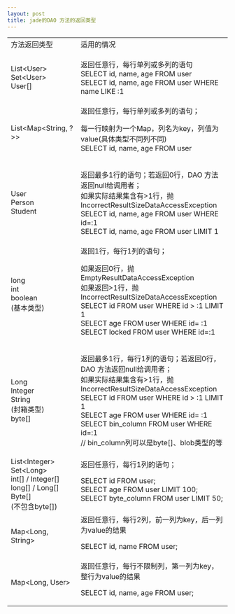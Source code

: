 ```yaml
---
layout: post
title: jade的DAO 方法的返回类型
---
```



<table><tr>
<td>方法返回类型	</td><td> 适用的情况
</td></tr>
<tr>
<td>List&lt;User&gt;<br />Set&lt;User&gt;<br />User[] </td><td>
<p>	返回任意行，每行单列或多列的语句<br />
SELECT id, name, age FROM user<br />
SELECT id, name, age FROM user WHERE name LIKE&nbsp;:1
</p>
</td></tr>
<tr>
<td>List&lt;Map&lt;String,&nbsp;?&gt;&gt;	</td><td> 返回任意行，每行单列或多列的语句；<br />
<p>每一行映射为一个Map，列名为key，列值为value(具体类型不同列不同)<br />
SELECT id, name, age FROM user
</p>
</td></tr>
<tr>
<td>User<br />Person <br />Student </td><td>
<p>	返回最多1行的语句；若返回0行，DAO 方法返回null给调用者；<br />
如果实际结果集含有&gt;1行，抛IncorrectResultSizeDataAccessException<br />
SELECT id, name, age FROM user WHERE id=:1<br />
SELECT id, name, age FROM user LIMIT 1
</p>
</td></tr>
<tr>
<td>long <br /> int<br /> boolean<br /> (基本类型)	</td><td>返回1行，每行1列的语句；<br />
<p>如果返回0行，抛EmptyResultDataAccessException<br />
如果返回&gt;1行，抛IncorrectResultSizeDataAccessException<br />
SELECT id FROM user WHERE id &gt;&nbsp;:1 LIMIT 1<br />
SELECT age FROM user WHERE id=&nbsp;:1<br />
SELECT locked FROM user WHERE id=:1<br />
</p>
</td></tr>
<tr>
<td>Long<br /> Integer<br /> String<br /> (封箱类型)<br /> byte[] </td><td>
<p>	返回最多1行，每行1列的语句；若返回0行，DAO 方法返回null给调用者；<br />
如果实际结果集含有&gt;1行，抛IncorrectResultSizeDataAccessException<br />
SELECT id FROM user WHERE id &gt;&nbsp;:1 LIMIT 1<br />
SELECT age FROM user WHERE id=&nbsp;:1<br />
SELECT bin_column FROM user WHERE id=:1 <br />
// bin_column列可以是byte[]、blob类型的等
</p>
</td></tr>
<tr>
<td>List&lt;Integer&gt;<br /> Set&lt;Long&gt;<br /> int[] / Integer[]<br /> long[] / Long[]<br /> Byte[]<br /> (不包含byte[])	</td><td> 返回任意行，每行1列的语句；<br />
<p>SELECT id FROM user;<br />
SELECT age FROM user LIMIT 100;<br />
SELECT byte_column FROM user LIMIT 50;<br />
</p>
</td></tr>
<tr>
<td>Map&lt;Long, String&gt;	</td><td> 返回任意行，每行2列，前一列为key，后一列为value的结果<br />
<p>SELECT id, name FROM user;
</p>
</td></tr>
<tr>
<td>Map&lt;Long, User&gt;	</td><td> 返回任意行，每行不限制列，第一列为key，整行为value的结果<br />
<p>SELECT id, name, age FROM user;
</p>
</td></tr></table>